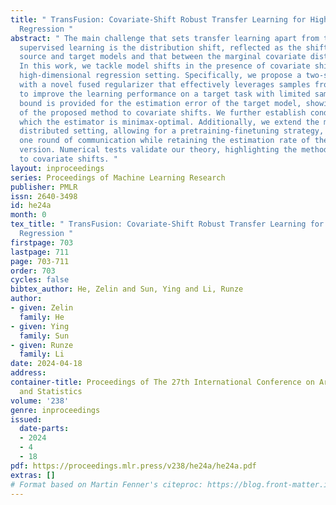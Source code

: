 ```yaml
---
title: " TransFusion: Covariate-Shift Robust Transfer Learning for High-Dimensional
  Regression "
abstract: " The main challenge that sets transfer learning apart from traditional
  supervised learning is the distribution shift, reflected as the shift between the
  source and target models and that between the marginal covariate distributions.
  In this work, we tackle model shifts in the presence of covariate shifts in the
  high-dimensional regression setting. Specifically, we propose a two-step method
  with a novel fused regularizer that effectively leverages samples from source tasks
  to improve the learning performance on a target task with limited samples. Nonasymptotic
  bound is provided for the estimation error of the target model, showing the robustness
  of the proposed method to covariate shifts. We further establish conditions under
  which the estimator is minimax-optimal. Additionally, we extend the method to a
  distributed setting, allowing for a pretraining-finetuning strategy, requiring just
  one round of communication while retaining the estimation rate of the centralized
  version. Numerical tests validate our theory, highlighting the method’s robustness
  to covariate shifts. "
layout: inproceedings
series: Proceedings of Machine Learning Research
publisher: PMLR
issn: 2640-3498
id: he24a
month: 0
tex_title: " TransFusion: Covariate-Shift Robust Transfer Learning for High-Dimensional
  Regression "
firstpage: 703
lastpage: 711
page: 703-711
order: 703
cycles: false
bibtex_author: He, Zelin and Sun, Ying and Li, Runze
author:
- given: Zelin
  family: He
- given: Ying
  family: Sun
- given: Runze
  family: Li
date: 2024-04-18
address:
container-title: Proceedings of The 27th International Conference on Artificial Intelligence
  and Statistics
volume: '238'
genre: inproceedings
issued:
  date-parts:
  - 2024
  - 4
  - 18
pdf: https://proceedings.mlr.press/v238/he24a/he24a.pdf
extras: []
# Format based on Martin Fenner's citeproc: https://blog.front-matter.io/posts/citeproc-yaml-for-bibliographies/
---
```

